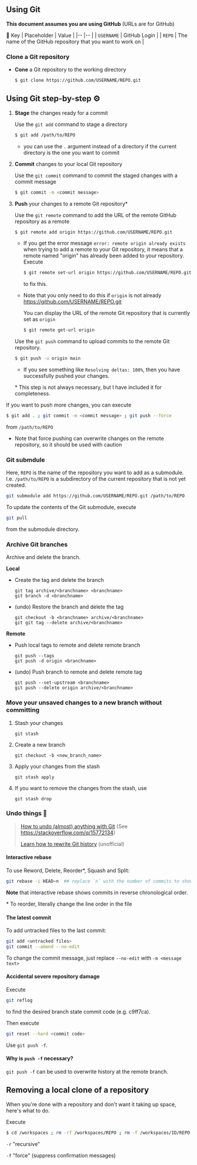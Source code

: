 ## Using Git

**This document assumes you are using GitHub** (URLs are for GitHub)

🔑 Key
| Placeholder | Value                                                      |
|--           |--                                                          |
| `USERNAME`  | GitHub Login                                               |
| `REPO`      | The name of the GitHub repository that you want to work on |

### Clone a Git repository

- **Cone** a Git repository to the working directory
   ```bash
   $ git clone https://github.com/USERNAME/REPO.git
   ```

## Using Git step-by-step ⚙️

1. **Stage** the changes ready for a commit

   Use the `git add` command to stage a directory

   ```bash
   $ git add /path/to/REPO
   ```

   - you can use the `.` argument instead of a directory if the current
     directory is the one you want to commit

2. **Commit** changes to your local Git repository

   Use the `git commit` command to commit the staged changes with a commit
   message

   ```bash
   $ git commit -m <commit message>
   ```

3. **Push** your changes to a remote Git repository\*

   Use the `git remote` command to add the URL of the remote GitHub repository
   as a remote

   ```bash
   $ git remote add origin https://github.com/USERNAME/REPO.git
   ```

   - If you get the error message `error: remote origin already exists` when
     trying to add a remote to your Git repository, it means that a remote named
     "origin" has already been added to your repository. Execute

     ```bash
     $ git remote set-url origin https://github.com/USERNAME/REPO.git
     ```

     to fix this.

   - Note that you only need to do this if `origin` is not already
     https://github.com/USERNAME/REPO.git

     You can display the URL of the remote Git repository that is currently set
     as `origin`

     ```bash
     $ git remote get-url origin
     ```

   Use the `git push` command to upload commits to the remote Git repository.

   ```bash
   $ git push -u origin main
   ```

   - If you see something like `Resolving deltas: 100%`, then you have
     successfully pushed your changes.

   \* This step is not always necessary, but I have included it for
      completeness.

If you want to push more changes, you can execute

```bash
$ git add . ; git commit -m <commit message> ; git push --force
```

from `/path/to/REPO`

- Note that force pushing can overwrite changes on the remote repository, so it
  should be used with caution

### Git submdule

Here, `REPO` is the name of the repository you want to add as a submodule. I.e.
`/path/to/REPO` is a subdirectory of the current repository that is not yet 
created.

```bash
git submodule add https://github.com/USERNAME/REPO.git /path/to/REPO
```

To update the contents of the Git submodule, execute

```bash
git pull
```

from the submodule directory.

### Archive Git branches

Archive and delete the branch.

**Local**

- Create the tag and delete the branch

  ```
  git tag archive/<branchname> <branchname>
  git branch -d <branchname>
  ```
- (undo) Restore the branch and delete the tag

  ```
  git checkout -b <branchname> archive/<branchname>
  git git tag --delete archive/<branchname>
  ```

**Remote**

- Push local tags to remote and delete remote branch

  ```
  git push --tags
  git push -d origin <branchname>
  ```

- (undo) Push branch to remote and delete remote tag

  ```
  git push --set-upstream <branchname>
  git push --delete origin archive/<branchname>
  ```

### Move your unsaved changes to a new branch without committing

1. Stash your changes

   ```
   git stash
   ```
2. Create a new branch

   ```
   git checkout -b <new_branch_name>
   ```
4. Apply your changes from the stash

   ```
   git stash apply
   ```
5. If you want to remove the changes from the stash, use

   ```
   git stash drop
   ```

### Undo things 📜

> [How to undo (almost) anything with Git](https://github.blog/2015-06-08-how-to-undo-almost-anything-with-git/) (See https://stackoverflow.com/q/15772134)
>
> [Learn how to rewrite Git history](https://youtu.be/ElRzTuYln0M) (unofficial)

#### Interactive rebase

To use Reword, Delete, Reorder\*, Squash and Split:

```bash
git rebase -i HEAD~n  ## replace `n` with the number of commits to show (from the latest)
```

**Note** that interactive rebase shows commits in reverse chronological order.

\* To reorder, literally change the line order in the file

#### The latest commit

To add untracked files to the last commit:

```bash
git add <untracked files>
git commit --amend --no-edit
```

To change the commit message, just replace `--no-edit` with `-m <message text>`

#### Accidental severe repository damage

Execute

```bash
git reflog
```

to find the desired branch state commit code (e.g. c9ff7ca).

Then execute

```bash
git reset --hard <commit code>
```

Use `git push -f`.

#### Why is `push -f` necessary?

`git push -f` can be used to overwrite history at the remote branch.

## Removing a local clone of a repository

When you're done with a repository and don't want it taking up space, here's
what to do.

Execute

```bash
$ cd /workspaces ; rm -rf /workspaces/REPO ; rm -f /workspaces/ID/REPO
```

`-r` "recursive"

`-f` "force" (suppress confirmation messages)

